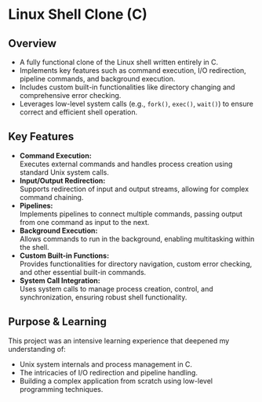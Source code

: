 # Linux Shell Clone (C)

## Overview

- A fully functional clone of the Linux shell written entirely in C.
- Implements key features such as command execution, I/O redirection, pipeline commands, and background execution.
- Includes custom built-in functionalities like directory changing and comprehensive error checking.
- Leverages low-level system calls (e.g., `fork()`, `exec()`, `wait()`) to ensure correct and efficient shell operation.

## Key Features

- **Command Execution:**  
  Executes external commands and handles process creation using standard Unix system calls.
- **Input/Output Redirection:**  
  Supports redirection of input and output streams, allowing for complex command chaining.
- **Pipelines:**  
  Implements pipelines to connect multiple commands, passing output from one command as input to the next.
- **Background Execution:**  
  Allows commands to run in the background, enabling multitasking within the shell.
- **Custom Built-in Functions:**  
  Provides functionalities for directory navigation, custom error checking, and other essential built-in commands.
- **System Call Integration:**  
  Uses system calls to manage process creation, control, and synchronization, ensuring robust shell functionality.

## Purpose & Learning

This project was an intensive learning experience that deepened my understanding of:
- Unix system internals and process management in C.
- The intricacies of I/O redirection and pipeline handling.
- Building a complex application from scratch using low-level programming techniques.
